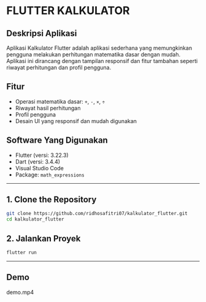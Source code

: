 # FLUTTER KALKULATOR

## Deskripsi Aplikasi

Aplikasi Kalkulator Flutter adalah aplikasi sederhana yang memungkinkan pengguna melakukan perhitungan matematika dasar dengan mudah. Aplikasi ini dirancang dengan tampilan responsif dan fitur tambahan seperti riwayat perhitungan dan profil pengguna.

## Fitur

- Operasi matematika dasar: `+`, `-`, `×`, `÷`
- Riwayat hasil perhitungan
- Profil pengguna
- Desain UI yang responsif dan mudah digunakan

## Software Yang Digunakan

- Flutter (versi: 3.22.3)
- Dart (versi: 3.4.4)
- Visual Studio Code
- Package: `math_expressions`

---

## 1. Clone the Repository

```bash
git clone https://github.com/ridhosafitri07/kalkulator_flutter.git
cd kalkulator_flutter
```

## 2. Jalankan Proyek

```bash
flutter run
```

---

## Demo

demo.mp4